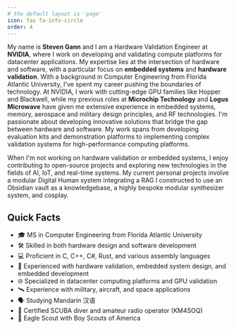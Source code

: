 ```yaml
---
# the default layout is 'page'
icon: fas fa-info-circle
order: 4
---
```


My name is **Steven Gann** and I am a Hardware Validation Engineer at **NVIDIA**, where I work on developing and validating compute platforms for datacenter applications. My expertise lies at the intersection of hardware and software, with a particular focus on **embedded systems** and **hardware validation**. With a background in Computer Engineering from Florida Atlantic University, I've spent my career pushing the boundaries of technology. At NVIDIA, I work with cutting-edge GPU families like Hopper and Blackwell, while my previous roles at **Microchip Technology** and **Logus Microwave** have given me extensive experience in embedded systems, memory, aerospace and military design principles, and RF technologies. I'm passionate about developing innovative solutions that bridge the gap between hardware and software. My work spans from developing evaluation kits and demonstration platforms to implementing complex validation systems for high-performance computing platforms.

When I'm not working on hardware validation or embedded systems, I enjoy contributing to open-source projects and exploring new technologies in the fields of AI, IoT, and real-time systems. My current personal projects involve a modular Digital Human system integrating a RAG I constructed to use an Obsidian vault as a knowledgebase, a highly bespoke modular synthesizer system, and cosplay.

## Quick Facts

- 🎓 MS in Computer Engineering from Florida Atlantic University
- 🛠️ Skilled in both hardware design and software development
- 💻 Proficient in C, C++, C#, Rust, and various assembly languages
- 🔧 Experienced with hardware validation, embedded system design, and embedded development
- 🌐 Specialized in datacenter computing platforms and GPU validation
- 🛰️ Experience with military, aircraft, and space applications
- 🗣️ Studying Mandarin 汉语
- 🏃 Certified SCUBA diver and amateur radio operator (KM4SOQ) 
- 🦅 Eagle Scout with Boy Scouts of America
